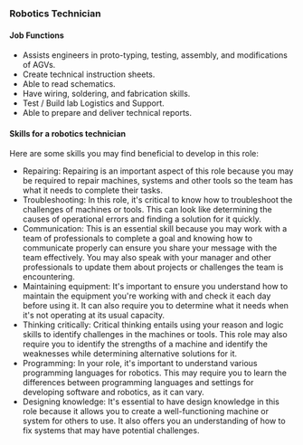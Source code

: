 ### **Robotics Technician**

#### Job Functions
- Assists engineers in proto-typing, testing, assembly, and modifications of AGVs.
- Create technical instruction sheets.
- Able to read schematics.
- Have wiring, soldering, and fabrication skills.
- Test / Build lab Logistics and Support.
- Able to prepare and deliver technical reports.

#### Skills for a robotics technician

Here are some skills you may find beneficial to develop in this role:

- Repairing: Repairing is an important aspect of this role because you may be required to repair machines, systems and other tools so the team has what it needs to complete their tasks.
- Troubleshooting: In this role, it's critical to know how to troubleshoot the challenges of machines or tools. This can look like determining the causes of operational errors and finding a solution for it quickly.
- Communication: This is an essential skill because you may work with a team of professionals to complete a goal and knowing how to communicate properly can ensure you share your message with the team effectively. You may also speak with your manager and other professionals to update them about projects or challenges the team is encountering.
- Maintaining equipment: It's important to ensure you understand how to maintain the equipment you're working with and check it each day before using it. It can also require you to determine what it needs when it's not operating at its usual capacity.
- Thinking critically: Critical thinking entails using your reason and logic skills to identify challenges in the machines or tools. This role may also require you to identify the strengths of a machine and identify the weaknesses while determining alternative solutions for it.
- Programming: In your role, it's important to understand various programming languages for robotics. This may require you to learn the differences between programming languages and settings for developing software and robotics, as it can vary.
- Designing knowledge: It's essential to have design knowledge in this role because it allows you to create a well-functioning machine or system for others to use. It also offers you an understanding of how to fix systems that may have potential challenges.

